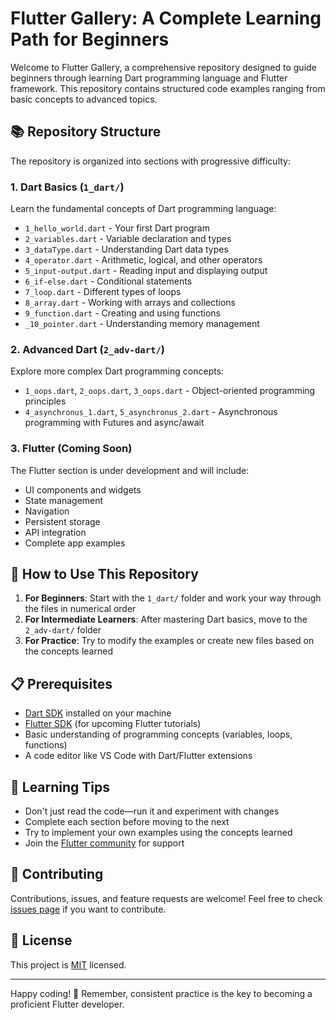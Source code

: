 # Flutter Gallery: A Complete Learning Path for Beginners

Welcome to Flutter Gallery, a comprehensive repository designed to guide beginners through learning Dart programming language and Flutter framework. This repository contains structured code examples ranging from basic concepts to advanced topics.

## 📚 Repository Structure

The repository is organized into sections with progressive difficulty:

### 1. Dart Basics (`1_dart/`)
Learn the fundamental concepts of Dart programming language:

- `1_hello_world.dart` - Your first Dart program
- `2_variables.dart` - Variable declaration and types
- `3_dataType.dart` - Understanding Dart data types
- `4_operator.dart` - Arithmetic, logical, and other operators
- `5_input-output.dart` - Reading input and displaying output
- `6_if-else.dart` - Conditional statements
- `7_loop.dart` - Different types of loops
- `8_array.dart` - Working with arrays and collections
- `9_function.dart` - Creating and using functions
- `_10_pointer.dart` - Understanding memory management

### 2. Advanced Dart (`2_adv-dart/`)
Explore more complex Dart programming concepts:

- `1_oops.dart`, `2_oops.dart`, `3_oops.dart` - Object-oriented programming principles
- `4_asynchronus_1.dart`, `5_asynchronus_2.dart` - Asynchronous programming with Futures and async/await

### 3. Flutter (Coming Soon)
The Flutter section is under development and will include:
- UI components and widgets
- State management
- Navigation
- Persistent storage
- API integration
- Complete app examples

## 🚀 How to Use This Repository

1. **For Beginners**: Start with the `1_dart/` folder and work your way through the files in numerical order
2. **For Intermediate Learners**: After mastering Dart basics, move to the `2_adv-dart/` folder
3. **For Practice**: Try to modify the examples or create new files based on the concepts learned

## 📋 Prerequisites

- [Dart SDK](https://dart.dev/get-dart) installed on your machine
- [Flutter SDK](https://flutter.dev/docs/get-started/install) (for upcoming Flutter tutorials)
- Basic understanding of programming concepts (variables, loops, functions)
- A code editor like VS Code with Dart/Flutter extensions

## 🧠 Learning Tips

- Don't just read the code—run it and experiment with changes
- Complete each section before moving to the next
- Try to implement your own examples using the concepts learned
- Join the [Flutter community](https://flutter.dev/community) for support

## 🤝 Contributing

Contributions, issues, and feature requests are welcome! Feel free to check [issues page](#) if you want to contribute.

## 📜 License

This project is [MIT](#) licensed.

---

Happy coding! 🎯 Remember, consistent practice is the key to becoming a proficient Flutter developer.